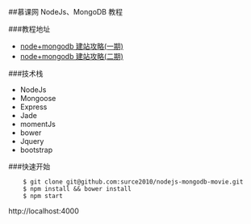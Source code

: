 ##慕课网 NodeJs、MongoDB 教程

###教程地址
- [node+mongodb 建站攻略(一期)](http://www.imooc.com/learn/75)
- [node+mongodb 建站攻略(二期)](http://www.imooc.com/view/197?src=sug)

###技术栈
- NodeJs
- Mongoose
- Express
- Jade
- momentJs
- bower
- Jquery
- bootstrap

###快速开始

```
	$ git clone git@github.com:surce2010/nodejs-mongodb-movie.git
	$ npm install && bower install
	$ npm start
```

http://localhost:4000


